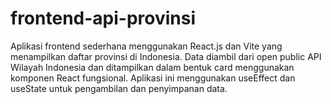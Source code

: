 # frontend-api-provinsi
Aplikasi frontend sederhana menggunakan React.js dan Vite yang menampilkan daftar provinsi di Indonesia. Data diambil dari open public API Wilayah Indonesia dan ditampilkan dalam bentuk card menggunakan komponen React fungsional. Aplikasi ini menggunakan useEffect dan useState untuk pengambilan dan penyimpanan data.
